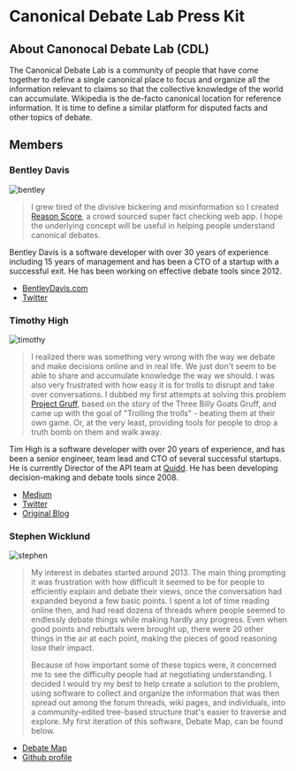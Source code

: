 
# Canonical Debate Lab Press Kit

## About Canonocal Debate Lab (CDL)
The Canonical Debate Lab is a community of people that have come together to define a single canonical place to focus and organize all the information relevant to claims so that the collective knowledge of the world can accumulate. Wikipedia is the de-facto canonical location for reference information. It is time to define a similar platform for disputed facts and other topics of debate.

## Members

### Bentley Davis
![bentley](https://avatars0.githubusercontent.com/u/1606382?s=460&v=4)

> I grew tired of the divisive bickering and misinformation so I created [Reason Score](https://reasonscore.com/), a crowd sourced super fact checking web app. I hope the underlying concept will be useful in helping people understand canonical debates.

Bentley Davis is a software developer with over 30 years of experience including 15 years of management and has been a CTO of a startup with a successful exit. He has been working on effective debate tools since 2012. 

 - [BentleyDavis.com](https://BentleyDavis.com)
 - [Twitter](https://twitter.com/bntlyd)

### Timothy High
![timothy](https://avatars1.githubusercontent.com/u/72254?s=400&u=85627866a22aa7bf97c4ec027c32f21051ef1f5d&v=4)

> I realized there was something very wrong with the way we debate and make decisions online and in real life. We just don't seem to be able to share and accumulate knowledge the way we should. I was also very frustrated with how easy it is for trolls to disrupt and take over conversations. I dubbed my first attempts at solving this problem [Project Gruff](https://gruff.org/), based on the story of the Three Billy Goats Gruff, and came up with the goal of "Trolling the trolls" - beating them at their own game. Or, at the very least, providing tools for people to drop a truth bomb on them and walk away.

Tim High is a software developer with over 20 years of experience, and has been a senior engineer, team lead and CTO of several successful startups. He is currently Director of the API team at [Quidd](https://quidd.co). He has been developing decision-making and debate tools since 2008.

 - [Medium](https://medium.com/@bigokro)
 - [Twitter](https://twitter.com/bigokro)
 - [Original Blog](http://timhigh.wordpress.com)

### Stephen Wicklund
![stephen](https://avatars3.githubusercontent.com/u/5303978?s=460&v=4)

> My interest in debates started around 2013. The main thing prompting it was frustration with how difficult it seemed to be for people to efficiently explain and debate their views, once the conversation had expanded beyond a few basic points. I spent a lot of time reading online then, and had read dozens of threads where people seemed to endlessly debate things while making hardly any progress. Even when good points and rebuttals were brought up, there were 20 other things in the air at each point, making the pieces of good reasoning lose their impact.
>
> Because of how important some of these topics were, it concerned me to see the difficulty people had at negotiating understanding. I decided I would try my best to help create a solution to the problem, using software to collect and organize the information that was then spread out among the forum threads, wiki pages, and individuals, into a community-edited tree-based structure that's easier to traverse and explore. My first iteration of this software, Debate Map, can be found below.

 - [Debate Map](https://debatemap.live)
 - [Github profile](https://github.com/Venryx)
